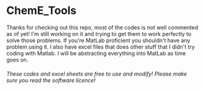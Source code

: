 # ChemE_Tools
<p>
  Thanks for checking out this repo, most of the codes is not well commented as of yet! I'm still working on it and trying to get them to
  work perfectly to solve those problems. If you're MatLab proficient you shouldn't have any problem using it. I also have excel files that 
  does other stuff that I didn't try coding with Matlab. I will be abstracting everything into MatLab as time goes on.
</p>

<h6> These codes and excel sheets are free to use and modify! Please make sure you read the software licence!</h6>
